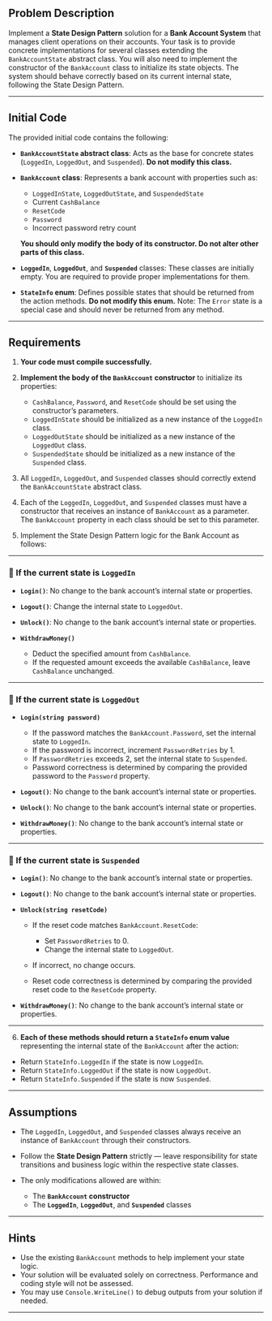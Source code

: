 ## Problem Description

Implement a **State Design Pattern** solution for a **Bank Account System** that manages client operations on their accounts.
Your task is to provide concrete implementations for several classes extending the `BankAccountState` abstract class. You will also need to implement the constructor of the `BankAccount` class to initialize its state objects. The system should behave correctly based on its current internal state, following the State Design Pattern.

---

## Initial Code

The provided initial code contains the following:

* **`BankAccountState` abstract class**:
  Acts as the base for concrete states (`LoggedIn`, `LoggedOut`, and `Suspended`).
  **Do not modify this class.**

* **`BankAccount` class**:
  Represents a bank account with properties such as:

  * `LoggedInState`, `LoggedOutState`, and `SuspendedState`
  * Current `CashBalance`
  * `ResetCode`
  * `Password`
  * Incorrect password retry count

  **You should only modify the body of its constructor. Do not alter other parts of this class.**

* **`LoggedIn`**, **`LoggedOut`**, and **`Suspended`** classes:
  These classes are initially empty. You are required to provide proper implementations for them.

* **`StateInfo` enum**:
  Defines possible states that should be returned from the action methods.
  **Do not modify this enum.**
  Note: The `Error` state is a special case and should never be returned from any method.

---

## Requirements

1. **Your code must compile successfully.**

2. **Implement the body of the `BankAccount` constructor** to initialize its properties:

   * `CashBalance`, `Password`, and `ResetCode` should be set using the constructor’s parameters.
   * `LoggedInState` should be initialized as a new instance of the `LoggedIn` class.
   * `LoggedOutState` should be initialized as a new instance of the `LoggedOut` class.
   * `SuspendedState` should be initialized as a new instance of the `Suspended` class.

3. All `LoggedIn`, `LoggedOut`, and `Suspended` classes should correctly extend the `BankAccountState` abstract class.

4. Each of the `LoggedIn`, `LoggedOut`, and `Suspended` classes must have a constructor that receives an instance of `BankAccount` as a parameter. The `BankAccount` property in each class should be set to this parameter.

5. Implement the State Design Pattern logic for the Bank Account as follows:

---

### 🔹 If the current state is **`LoggedIn`**

* **`Login()`**: No change to the bank account’s internal state or properties.
* **`Logout()`**: Change the internal state to `LoggedOut`.
* **`Unlock()`**: No change to the bank account’s internal state or properties.
* **`WithdrawMoney()`**

  * Deduct the specified amount from `CashBalance`.
  * If the requested amount exceeds the available `CashBalance`, leave `CashBalance` unchanged.

---

### 🔹 If the current state is **`LoggedOut`**

* **`Login(string password)`**

  * If the password matches the `BankAccount.Password`, set the internal state to `LoggedIn`.
  * If the password is incorrect, increment `PasswordRetries` by 1.
  * If `PasswordRetries` exceeds 2, set the internal state to `Suspended`.
  * Password correctness is determined by comparing the provided password to the `Password` property.

* **`Logout()`**: No change to the bank account’s internal state or properties.

* **`Unlock()`**: No change to the bank account’s internal state or properties.

* **`WithdrawMoney()`**: No change to the bank account’s internal state or properties.

---

### 🔹 If the current state is **`Suspended`**

* **`Login()`**: No change to the bank account’s internal state or properties.

* **`Logout()`**: No change to the bank account’s internal state or properties.

* **`Unlock(string resetCode)`**

  * If the reset code matches `BankAccount.ResetCode`:

    * Set `PasswordRetries` to 0.
    * Change the internal state to `LoggedOut`.
  * If incorrect, no change occurs.
  * Reset code correctness is determined by comparing the provided reset code to the `ResetCode` property.

* **`WithdrawMoney()`**: No change to the bank account’s internal state or properties.

---

6. **Each of these methods should return a `StateInfo` enum value** representing the internal state of the `BankAccount` after the action:

* Return `StateInfo.LoggedIn` if the state is now `LoggedIn`.
* Return `StateInfo.LoggedOut` if the state is now `LoggedOut`.
* Return `StateInfo.Suspended` if the state is now `Suspended`.

---

## Assumptions

* The `LoggedIn`, `LoggedOut`, and `Suspended` classes always receive an instance of `BankAccount` through their constructors.
* Follow the **State Design Pattern** strictly — leave responsibility for state transitions and business logic within the respective state classes.
* The only modifications allowed are within:

  * The **`BankAccount` constructor**
  * The **`LoggedIn`**, **`LoggedOut`**, and **`Suspended`** classes

---

## Hints

* Use the existing `BankAccount` methods to help implement your state logic.
* Your solution will be evaluated solely on correctness. Performance and coding style will not be assessed.
* You may use `Console.WriteLine()` to debug outputs from your solution if needed.

---
